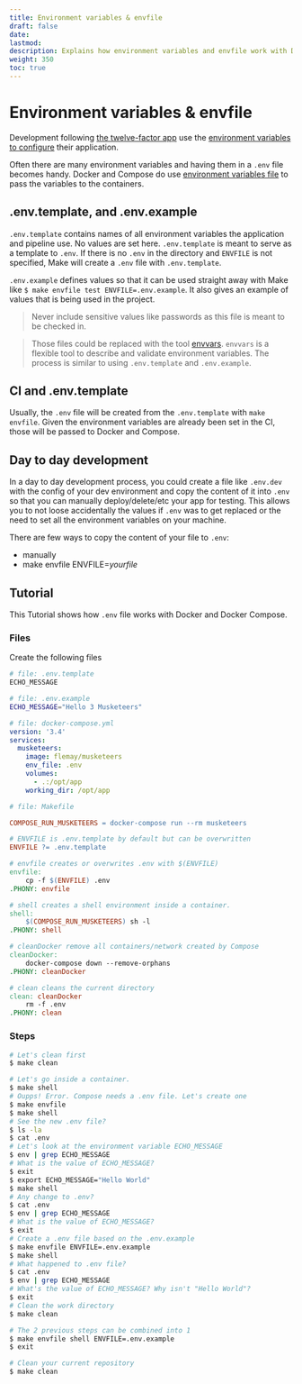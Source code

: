 ```yaml
---
title: Environment variables & envfile
draft: false
date:
lastmod:
description: Explains how environment variables and envfile work with Docker and Compose.
weight: 350
toc: true
---
```


# Environment variables & envfile

Development following [the twelve-factor app][12factor] use the [environment variables to configure][12factorConfig] their application.

Often there are many environment variables and having them in a `.env` file becomes handy. Docker and Compose do use [environment variables file][dockerEnvfile] to pass the variables to the containers.

## .env.template, and .env.example

`.env.template` contains names of all environment variables the application and pipeline use. No values are set here. `.env.template` is meant to serve as a template to `.env`. If there is no `.env` in the directory and `ENVFILE` is not specified, Make will create a `.env` file with `.env.template`.

`.env.example` defines values so that it can be used straight away with Make like `$ make envfile test ENVFILE=.env.example`. It also gives an example of values that is being used in the project.

> Never include sensitive values like passwords as this file is meant to be checked in.

> Those files could be replaced with the tool [envvars][].
> `envvars` is a flexible tool to describe and validate environment variables. The process is similar to using `.env.template` and `.env.example`.

## CI and .env.template

Usually, the `.env` file will be created from the `.env.template` with `make envfile`. Given the environment variables are already been set in the CI, those will be passed to Docker and Compose.

## Day to day development

In a day to day development process, you could create a file like `.env.dev` with the config of your dev environment and copy the content of it into `.env` so that you can manually deploy/delete/etc your app for testing. This allows you to not loose accidentally the values if `.env` was to get replaced or the need to set all the environment variables on your machine.

There are few ways to copy the content of your file to `.env`:

- manually
- make envfile ENVFILE=_yourfile_

## Tutorial

This Tutorial shows how `.env` file works with Docker and Docker Compose.

### Files

Create the following files

```bash
# file: .env.template
ECHO_MESSAGE
```

```bash
# file: .env.example
ECHO_MESSAGE="Hello 3 Musketeers"
```

```yml
# file: docker-compose.yml
version: '3.4'
services:
  musketeers:
    image: flemay/musketeers
    env_file: .env
    volumes:
      - .:/opt/app
    working_dir: /opt/app
```

```Makefile
# file: Makefile

COMPOSE_RUN_MUSKETEERS = docker-compose run --rm musketeers

# ENVFILE is .env.template by default but can be overwritten
ENVFILE ?= .env.template

# envfile creates or overwrites .env with $(ENVFILE)
envfile:
	cp -f $(ENVFILE) .env
.PHONY: envfile

# shell creates a shell environment inside a container.
shell:
	$(COMPOSE_RUN_MUSKETEERS) sh -l
.PHONY: shell

# cleanDocker remove all containers/network created by Compose
cleanDocker:
	docker-compose down --remove-orphans
.PHONY: cleanDocker

# clean cleans the current directory
clean: cleanDocker
	rm -f .env
.PHONY: clean
```

### Steps

```bash
# Let's clean first
$ make clean

# Let's go inside a container.
$ make shell
# Oupps! Error. Compose needs a .env file. Let's create one
$ make envfile
$ make shell
# See the new .env file?
$ ls -la
$ cat .env
# Let's look at the environment variable ECHO_MESSAGE
$ env | grep ECHO_MESSAGE
# What is the value of ECHO_MESSAGE?
$ exit
$ export ECHO_MESSAGE="Hello World"
$ make shell
# Any change to .env?
$ cat .env
$ env | grep ECHO_MESSAGE
# What is the value of ECHO_MESSAGE?
$ exit
# Create a .env file based on the .env.example
$ make envfile ENVFILE=.env.example
$ make shell
# What happened to .env file?
$ cat .env
$ env | grep ECHO_MESSAGE
# What's the value of ECHO_MESSAGE? Why isn't "Hello World"?
$ exit
# Clean the work directory
$ make clean

# The 2 previous steps can be combined into 1
$ make envfile shell ENVFILE=.env.example
$ exit

# Clean your current repository
$ make clean
```

[12factor]: https://12factor.net
[12factorConfig]: https://12factor.net/config
[dockerEnvfile]: https://docs.docker.com/compose/env-file/
[envvars]: https://github.com/flemay/envvars/